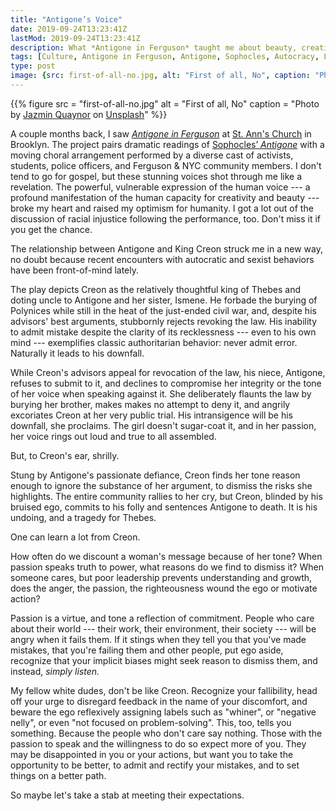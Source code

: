 ```yaml
---
title: "Antigone’s Voice"
date: 2019-09-24T13:23:41Z
lastMod: 2019-09-24T13:23:41Z
description: What *Antigone in Ferguson* taught me about beauty, creativity, justice, ego, and autocratic control.
tags: [Culture, Antigone in Ferguson, Antigone, Sophocles, Autocracy, Listening, Leadership, Ego, Justice]
type: post
image: {src: first-of-all-no.jpg, alt: "First of all, No", caption: "Photo by [Jazmin Quaynor](https://unsplash.com/@jazminantoinette) on [Unsplash](https://unsplash.com/)", title: "First of all, No" }
---
```


{{% figure
  src     = "first-of-all-no.jpg"
  alt     = "First of all, No"
  caption = "Photo by [Jazmin Quaynor](https://unsplash.com/@jazminantoinette) on [Unsplash](https://unsplash.com/)"
%}}

A couple months back, I saw *[Antigone in Ferguson]* at [St. Ann's Church] in
Brooklyn. The project pairs dramatic readings of [Sophocles’ *Antigone*] with a
moving choral arrangement performed by a diverse cast of activists, students,
police officers, and Ferguson & NYC community members. I don't tend to go for
gospel, but these stunning voices shot through me like a revelation. The
powerful, vulnerable expression of the human voice --- a profound manifestation
of the human capacity for creativity and beauty --- broke my heart and raised my
optimism for humanity. I got a lot out of the discussion of racial injustice
following the performance, too. Don't miss it if you get the chance.

The relationship between Antigone and King Creon struck me in a new way, no
doubt because recent encounters with autocratic and sexist behaviors have been
front-of-mind lately.

The play depicts Creon as the relatively thoughtful king of Thebes and doting
uncle to Antigone and her sister, Ismene. He forbade the burying of Polynices
while still in the heat of the just-ended civil war, and, despite his advisors'
best arguments, stubbornly rejects revoking the law. His inability to admit
mistake despite the clarity of its recklessness --- even to his own mind ---
exemplifies classic authoritarian behavior: never admit error. Naturally it
leads to his downfall.

While Creon's advisors appeal for revocation of the law, his niece, Antigone,
refuses to submit to it, and declines to compromise her integrity or the tone of
her voice when speaking against it. She deliberately flaunts the law by burying
her brother, makes makes no attempt to deny it, and angrily excoriates Creon at
her very public trial. His intransigence will be his downfall, she proclaims.
The girl doesn't sugar-coat it, and in her passion, her voice rings out loud and
true to all assembled.

But, to Creon's ear, shrilly.

Stung by Antigone's passionate defiance, Creon finds her tone reason enough to
ignore the substance of her argument, to dismiss the risks she highlights. The
entire community rallies to her cry, but Creon, blinded by his bruised ego,
commits to his folly and sentences Antigone to death. It is his undoing, and a
tragedy for Thebes.

One can learn a lot from Creon.

How often do we discount a woman's message because of her tone? When passion
speaks truth to power, what reasons do we find to dismiss it? When someone
cares, but poor leadership prevents understanding and growth, does the anger,
the passion, the righteousness wound the ego or motivate action?

Passion is a virtue, and tone a reflection of commitment. People who care about
their world --- their work, their environment, their society --- will be angry
when it fails them. If it stings when they tell you that you've made mistakes,
that you're failing them and other people, put ego aside, recognize that your
implicit biases might seek reason to dismiss them, and instead, *simply listen.*

My fellow white dudes, don't be like Creon. Recognize your fallibility, head off
your urge to disregard feedback in the name of your discomfort, and beware the
ego reflexively assigning labels such as "whiner", or "negative nelly", or even
"not focused on problem-solving". This, too, tells you something. Because the
people who don't care say nothing. Those with the passion to speak and the
willingness to do so expect more of you. They may be disappointed in you or your
actions, but want you to take the opportunity to be better, to admit and rectify
your mistakes, and to set things on a better path.

So maybe let's take a stab at meeting their expectations.

  [Antigone in Ferguson]: https://theaterofwar.com/projects/antigone-in-ferguson
    "Theater of War: Antigone in Ferguson"
  [Sophocles’ *Antigone*]: https://en.wikipedia.org/wiki/Antigone#Antigone
    "Wikipedia: Antigone"
  [St. Ann's Church]: https://www.stannholytrinity.org/event/antigone-in-ferguson/
